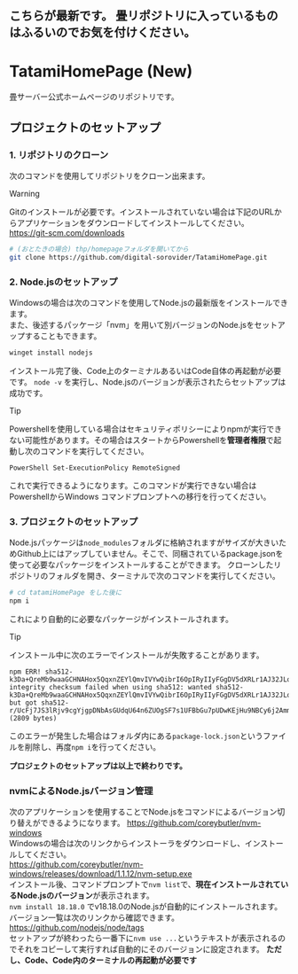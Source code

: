## こちらが最新です。 畳リポジトリに入っているものはふるいのでお気を付けください。
# TatamiHomePage (New)
畳サーバー公式ホームページのリポジトリです。
## プロジェクトのセットアップ
### 1. リポジトリのクローン
次のコマンドを使用してリポジトリをクローン出来ます。
> [!WARNING]
> Gitのインストールが必要です。インストールされていない場合は下記のURLからアプリケーションをダウンロードしてインストールしてください。  
> https://git-scm.com/downloads
```sh
# (おとたきの場合) thp/homepageフォルダを開いてから
git clone https://github.com/digital-sorovider/TatamiHomePage.git
```
### 2. Node.jsのセットアップ
Windowsの場合は次のコマンドを使用してNode.jsの最新版をインストールできます。  
また、後述するパッケージ「nvm」を用いて別バージョンのNode.jsをセットアップすることもできます。
```sh
winget install nodejs
```
インストール完了後、Code上のターミナルあるいはCode自体の再起動が必要です。
`node -v` を実行し、Node.jsのバージョンが表示されたらセットアップは成功です。
> [!TIP]
> Powershellを使用している場合はセキュリティポリシーによりnpmが実行できない可能性があります。その場合はスタートからPowershellを**管理者権限**で起動し次のコマンドを実行してください。
> ```
> PowerShell Set-ExecutionPolicy RemoteSigned
> ```
> これで実行できるようになります。このコマンドが実行できない場合はPowershellからWindows コマンドプロンプトへの移行を行ってください。

### 3. プロジェクトのセットアップ
Node.jsパッケージは`node_modules`フォルダに格納されますがサイズが大きいためGithub上にはアップしていません。そこで、同梱されているpackage.jsonを使って必要なパッケージをインストールすることができます。
クローンしたリポジトリのフォルダを開き、ターミナルで次のコマンドを実行してください。
```sh
# cd tatamiHomePage をした後に
npm i
```
これにより自動的に必要なパッケージがインストールされます。
> [!TIP]
> インストール中に次のエラーでインストールが失敗することがあります。
> ```
> npm ERR! sha512-k3Da+QreMb9waaGCHNAHox5QqxnZEYlQmvIVYwQibrI6OpIRyIIyFGgDV5dXRLr1AJ32JLqEh0VxQEq20dFskw== integrity checksum failed when using sha512: wanted sha512-k3Da+QreMb9waaGCHNAHox5QqxnZEYlQmvIVYwQibrI6OpIRyIIyFGgDV5dXRLr1AJ32JLqEh0VxQEq20dFskw== but got sha512-r/UcFj7JS3lRjv9cgYjgpDNbAsGUdqU64n6ZUOgSF7s1UFBbGu7pUDwKEjHu9NBCy6j2AmmjNW4rijR4De65eA==. (2809 bytes)
> ```
> このエラーが発生した場合はフォルダ内にある`package-lock.json`というファイルを削除し、再度`npm i`を行ってください。

**プロジェクトのセットアップは以上で終わりです。**

### nvmによるNode.jsバージョン管理
次のアプリケーションを使用することでNode.jsをコマンドによるバージョン切り替えができるようになります。
https://github.com/coreybutler/nvm-windows  
Windowsの場合は次のリンクからインストーラをダウンロードし、インストールしてください。  
https://github.com/coreybutler/nvm-windows/releases/download/1.1.12/nvm-setup.exe  
インストール後、コマンドプロンプトで`nvm list`で、**現在インストールされているNode.jsのバージョン**が表示されます。  
`nvm install 18.18.0` でv18.18.0のNode.jsが自動的にインストールされます。バージョン一覧は次のリンクから確認できます。  
https://github.com/nodejs/node/tags  
セットアップが終わったら一番下に`nvm use ...`というテキストが表示されるのでそれをコピーして実行すれば自動的にそのバージョンに設定されます。
**ただし、Code、Code内のターミナルの再起動が必要です**
